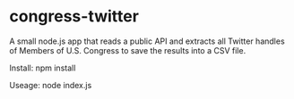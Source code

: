 congress-twitter
================

A small node.js app that reads a public API and extracts all Twitter handles of Members of U.S. Congress to save the results into a CSV file. 

Install:
npm install

Useage:
node index.js
